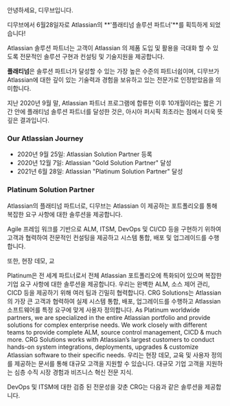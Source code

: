 안녕하세요, 디무브입니다.

디무브에서 6월28일자로 Atlassian의 **'플래티넘 솔루션 파트너'**를 획득하게 되었습니다! 

Atlassian 솔루션 파트너는 고객이 Atlassian 의 제품 도입 및 활용을 극대화 할 수 있도록 전문적인 솔루션 구현과 컨설팅 및 기술지원을 제공합니다. 

**플래티넘**은 솔루션 파트너가 달성할 수 있는 가장 높은 수준의 파트너쉽이며, 디무브가 Atlassian에 대한 깊이 있는 기술력과 경험을 보유하고 있는 전문가로 인정받았음을 의미합니다.

지난 2020년 9월 말, Atlassian 파트너 프로그램에 합류한 이후 10개월이라는 짧은 기간 안에 플래티넘 솔루션 파트너를 달성한 것은, 아시아 퍼시픽 최초라는 점에서 더욱 뜻깊은 결과입니다. 

### Our Atlassian Journey 
 - 2020년 9월 25일: Atlassian Solution Partner 등록
 - 2020년 12월 7일: Atlassian "Gold Solution Partner" 달성
 - 2021년 6월 28일: Atlassian "Platinum Solution Partner" 달성

### Platinum Solution Partner

Atlassian의 플래티넘 파트너로, 디무브는 Atlassian 이 제공하는 포트폴리오를 통해 복잡한 요구 사항에 대한 솔루션을 제공합니다. 

Agile 프레임 워크를 기반으로 ALM, ITSM, DevOps 및 CI/CD 등을 구현하기 위하여 고객과 협력하여 전문적인 컨설팅을 제공하고 시스템 통합, 배포 및 업그레이드를 수행합니다. 

또한, 현장 데모, 교

Platinum은 전 세계 파트너로서 전체 Atlassian 포트폴리오에 특화되어 있으며 복잡한 기업 요구 사항에 대한 솔루션을 제공합니다. 우리는 완벽한 ALM, 소스 제어 관리, CICD 등을 제공하기 위해 여러 팀과 긴밀히 협력합니다. CRG Solutions는 Atlassian의 가장 큰 고객과 협력하여 실제 시스템 통합, 배포, 업그레이드를 수행하고 Atlassian 소프트웨어를 특정 요구에 맞게 사용자 정의합니다.
As Platinum worldwide partners, we are specialized in the entire Atlassian portfolio and provide solutions for complex enterprise needs. We work closely with different teams to provide complete ALM, source control management, CICD & much more. CRG Solutions works with Atlassian’s largest customers to conduct hands-on system integrations, deployments, upgrades & customize Atlassian software to their specific needs.
우리는 현장 데모, 교육 및 사용자 정의를 제공하는 문서를 통해 대규모 고객을 지원할 수 있습니다. 대규모 기업 고객을 지원하는 심층 수직 시장 경험과 비즈니스 혁신 전문 지식.

DevOps 및 ITSM에 대한 검증 된 전문성을 갖춘 CRG는 다음과 같은 솔루션을 제공합니다.
<!--stackedit_data:
eyJoaXN0b3J5IjpbOTkwNDY1NTQ5LC04NDkwOTMzNDYsLTE3Mj
kxNDgyNDksLTU4NzgzNjIyMF19
-->